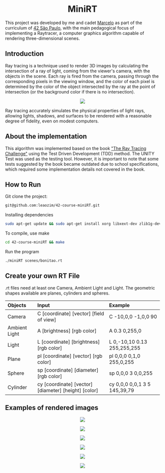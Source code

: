 <h1 align=center>MiniRT</h1>

This project was developed by me and cadet  <a href="https://github.com/meritissimo1">Marcelo</a> as part of the curriculum of <a href="https://github.com/42sp">42 São Paulo</a>, with the main pedagogical focus of implementing a Raytracer, a computer graphics algorithm capable of rendering three-dimensional scenes.

## Introduction
Ray tracing is a technique used to render 3D images by calculating the intersection of a ray of light, coming from the viewer's camera, with the objects in the scene. Each ray is fired from the camera, passing through the corresponding pixels in the viewing window, and the color of each pixel is determined by the color of the object intersected by the ray at the point of intersection (or the background color if there is no intersection).
<p align=center>
<img align="center"  src="https://github.com/leaozim/42-course-miniRT/blob/main/images/ray.jpeg"</>
</p>
Ray tracing accurately simulates the physical properties of light rays, allowing lights, shadows, and surfaces to be rendered with a reasonable degree of fidelity, even on modest computers.

## About the implementation

This algorithm was implemented based on the book <a href="http://raytracerchallenge.com/">"The Ray Tracing Challenge"</a> using the Test Driven Development (TDD) method. The UNITY Test was used as the testing tool. However, it is important to note that some tests suggested by the book became outdated due to school specifications, which required some implementation details not covered in the book.

## How to Run 

Git clone the project:
```sh
git@github.com:leaozim/42-course-miniRT.git
```
Installing dependencies
```sh
sudo apt-get update && sudo apt-get install xorg libxext-dev zlib1g-dev
```
To compile, use make
```sh
cd 42-course-miniRT && make
```
Run the program
```sh
./miniRT scenes/bonitao.rt
```
## Create your own RT File

.rt files need at least one Camera, Ambient Light and Light. The geometric shapes available are planes, cylinders and spheres.

| **Objects**   | **Input**                                            | **Example**                  |
| :----         | :--------------------------------------------------- | :--------------------------- |
| Camera        | C  [coordinate] [vector] [field of view]             | C  -10,0,0 -1,0,0 90         |
| Ambient Light | A  [brightness] [rgb color]                          | A  0.3 0,255,0               |
| Light         | L  [coordinate] [brightness] [rgb color]             | L 0,-10,10 0.13 255,255,255  |
| Plane         | pl [coordinate] [vector] [rgb color]                 | pl 0,0,0 0,1,0 255,0,255     |
| Sphere        | sp [coordinate] [diameter] [rgb color]               | sp 0,0,0 3 0,0,255           |
| Cylinder      | cy [coordinate] [vector] [diameter] [height] [color] | cy 0,0,0 0,0,1 3 5 145,39,79 |



## Examples of rendered images



<p align=center>
<img align="center"  src="https://github.com/leaozim/42-course-miniRT/blob/main/images/brightness2.png"</>
</p>

<p align=center>
<img align="center" src="https://github.com/leaozim/42-course-miniRT/blob/main/images/rodrigo.png"</>
</p>
<p align=center>
<img align="center" src="https://github.com/leaozim/42-course-miniRT/blob/main/images/room.png"</>
</p>

<p align=center>
<img align="center"  src="https://github.com/leaozim/42-course-miniRT/blob/main/images/man.png"</>
</p>
<p align=center>
<img align="center"  src="https://github.com/leaozim/42-course-miniRT/blob/main/images/lights_in_the_spheres.png"</>
</p>


<p align=center>
<img align="center"  src="https://github.com/leaozim/42-course-miniRT/blob/main/images/doidao.png"</>
</p>

